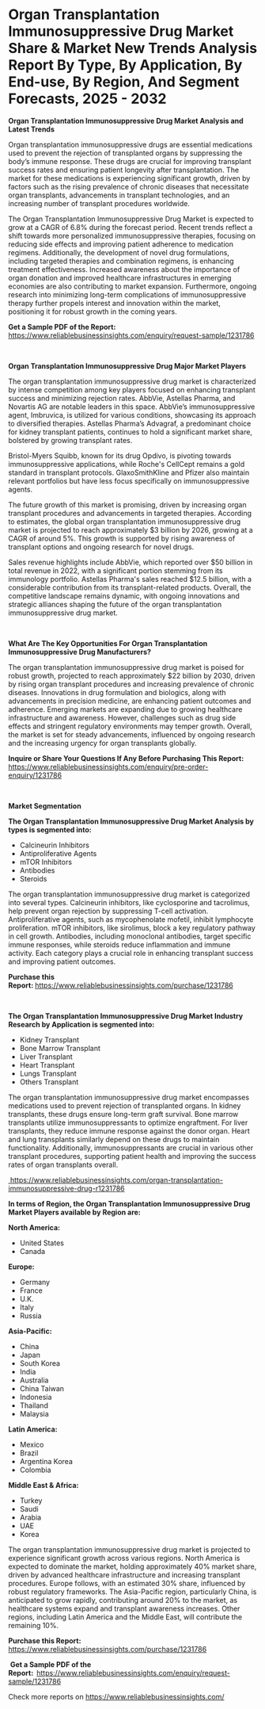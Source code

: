 <p><h1>Organ Transplantation Immunosuppressive Drug Market Share & Market New Trends Analysis Report By Type, By Application, By End-use, By Region, And Segment Forecasts, 2025 - 2032</h1></p><p><strong>Organ Transplantation Immunosuppressive Drug Market Analysis and Latest Trends</strong></p>
<p><p>Organ transplantation immunosuppressive drugs are essential medications used to prevent the rejection of transplanted organs by suppressing the body’s immune response. These drugs are crucial for improving transplant success rates and ensuring patient longevity after transplantation. The market for these medications is experiencing significant growth, driven by factors such as the rising prevalence of chronic diseases that necessitate organ transplants, advancements in transplant technologies, and an increasing number of transplant procedures worldwide.</p><p>The Organ Transplantation Immunosuppressive Drug Market is expected to grow at a CAGR of 6.8% during the forecast period. Recent trends reflect a shift towards more personalized immunosuppressive therapies, focusing on reducing side effects and improving patient adherence to medication regimens. Additionally, the development of novel drug formulations, including targeted therapies and combination regimens, is enhancing treatment effectiveness. Increased awareness about the importance of organ donation and improved healthcare infrastructures in emerging economies are also contributing to market expansion. Furthermore, ongoing research into minimizing long-term complications of immunosuppressive therapy further propels interest and innovation within the market, positioning it for robust growth in the coming years.</p></p>
<p><strong>Get a Sample PDF of the Report:&nbsp;</strong> <a href="https://www.reliablebusinessinsights.com/enquiry/request-sample/1231786?utm_campaign=2743&utm_medium=2&utm_source=Github&utm_content=ia&utm_term=03032025&utm_id=organ-transplantation-immunosuppressive-drug">https://www.reliablebusinessinsights.com/enquiry/request-sample/1231786</a></p>
<p>&nbsp;</p>
<p><strong>Organ Transplantation Immunosuppressive Drug Major Market Players</strong></p>
<p><p>The organ transplantation immunosuppressive drug market is characterized by intense competition among key players focused on enhancing transplant success and minimizing rejection rates. AbbVie, Astellas Pharma, and Novartis AG are notable leaders in this space. AbbVie’s immunosuppressive agent, Imbruvica, is utilized for various conditions, showcasing its approach to diversified therapies. Astellas Pharma’s Advagraf, a predominant choice for kidney transplant patients, continues to hold a significant market share, bolstered by growing transplant rates.</p><p>Bristol-Myers Squibb, known for its drug Opdivo, is pivoting towards immunosuppressive applications, while Roche's CellCept remains a gold standard in transplant protocols. GlaxoSmithKline and Pfizer also maintain relevant portfolios but have less focus specifically on immunosuppressive agents.</p><p>The future growth of this market is promising, driven by increasing organ transplant procedures and advancements in targeted therapies. According to estimates, the global organ transplantation immunosuppressive drug market is projected to reach approximately $3 billion by 2026, growing at a CAGR of around 5%. This growth is supported by rising awareness of transplant options and ongoing research for novel drugs.</p><p>Sales revenue highlights include AbbVie, which reported over $50 billion in total revenue in 2022, with a significant portion stemming from its immunology portfolio. Astellas Pharma's sales reached $12.5 billion, with a considerable contribution from its transplant-related products. Overall, the competitive landscape remains dynamic, with ongoing innovations and strategic alliances shaping the future of the organ transplantation immunosuppressive drug market.</p></p>
<p>&nbsp;</p>
<p><strong>What Are The Key Opportunities For Organ Transplantation Immunosuppressive Drug Manufacturers?</strong></p>
<p><p>The organ transplantation immunosuppressive drug market is poised for robust growth, projected to reach approximately $22 billion by 2030, driven by rising organ transplant procedures and increasing prevalence of chronic diseases. Innovations in drug formulation and biologics, along with advancements in precision medicine, are enhancing patient outcomes and adherence. Emerging markets are expanding due to growing healthcare infrastructure and awareness. However, challenges such as drug side effects and stringent regulatory environments may temper growth. Overall, the market is set for steady advancements, influenced by ongoing research and the increasing urgency for organ transplants globally.</p></p>
<p><strong>Inquire or Share Your Questions If Any Before Purchasing This Report:</strong> <a href="https://www.reliablebusinessinsights.com/enquiry/pre-order-enquiry/1231786?utm_campaign=2743&utm_medium=2&utm_source=Github&utm_content=ia&utm_term=03032025&utm_id=organ-transplantation-immunosuppressive-drug">https://www.reliablebusinessinsights.com/enquiry/pre-order-enquiry/1231786</a></p>
<p>&nbsp;</p>
<p><strong>Market Segmentation</strong></p>
<p><strong>The Organ Transplantation Immunosuppressive Drug Market Analysis by types is segmented into:</strong></p>
<p><ul><li>Calcineurin Inhibitors</li><li>Antiproliferative Agents</li><li>mTOR Inhibitors</li><li>Antibodies</li><li>Steroids</li></ul></p>
<p><p>The organ transplantation immunosuppressive drug market is categorized into several types. Calcineurin inhibitors, like cyclosporine and tacrolimus, help prevent organ rejection by suppressing T-cell activation. Antiproliferative agents, such as mycophenolate mofetil, inhibit lymphocyte proliferation. mTOR inhibitors, like sirolimus, block a key regulatory pathway in cell growth. Antibodies, including monoclonal antibodies, target specific immune responses, while steroids reduce inflammation and immune activity. Each category plays a crucial role in enhancing transplant success and improving patient outcomes.</p></p>
<p><strong>Purchase this Report:&nbsp;</strong><a href="https://www.reliablebusinessinsights.com/purchase/1231786?utm_campaign=2743&utm_medium=2&utm_source=Github&utm_content=ia&utm_term=03032025&utm_id=organ-transplantation-immunosuppressive-drug">https://www.reliablebusinessinsights.com/purchase/1231786</a></p>
<p>&nbsp;</p>
<p><strong>The Organ Transplantation Immunosuppressive Drug Market Industry Research by Application is segmented into:</strong></p>
<p><ul><li>Kidney Transplant</li><li>Bone Marrow Transplant</li><li>Liver Transplant</li><li>Heart Transplant</li><li>Lungs Transplant</li><li>Others Transplant</li></ul></p>
<p><p>The organ transplantation immunosuppressive drug market encompasses medications used to prevent rejection of transplanted organs. In kidney transplants, these drugs ensure long-term graft survival. Bone marrow transplants utilize immunosuppressants to optimize engraftment. For liver transplants, they reduce immune response against the donor organ. Heart and lung transplants similarly depend on these drugs to maintain functionality. Additionally, immunosuppressants are crucial in various other transplant procedures, supporting patient health and improving the success rates of organ transplants overall.</p></p>
<p><a href="https://www.reliablebusinessinsights.com/organ-transplantation-immunosuppressive-drug-r1231786?utm_campaign=2743&utm_medium=2&utm_source=Github&utm_content=ia&utm_term=03032025&utm_id=organ-transplantation-immunosuppressive-drug">&nbsp;https://www.reliablebusinessinsights.com/organ-transplantation-immunosuppressive-drug-r1231786</a></p>
<p><strong>In terms of Region, the Organ Transplantation Immunosuppressive Drug Market Players available by Region are:</strong></p>
<p>
    <p> <strong> North America: </strong>
        <ul>
            <li>United States</li>
            <li>Canada</li>
        </ul>
        </p> 
    <p> <strong> Europe: </strong>
        <ul>
            <li>Germany</li>
            <li>France</li>
            <li>U.K.</li>
            <li>Italy</li>
            <li>Russia</li>
        </ul>
        </p> 
    <p> <strong> Asia-Pacific: </strong>
        <ul>
            <li>China</li>
            <li>Japan</li>
            <li>South Korea</li>
            <li>India</li>
            <li>Australia</li>
            <li>China Taiwan</li>
            <li>Indonesia</li>
            <li>Thailand</li>
            <li>Malaysia</li>
        </ul>
        </p> 
    <p> <strong> Latin America: </strong>
        <ul>
            <li>Mexico</li>
            <li>Brazil</li>
            <li>Argentina Korea</li>
            <li>Colombia</li>
        </ul>
        </p> 
    <p> <strong> Middle East & Africa: </strong>
        <ul>
            <li>Turkey</li>
            <li>Saudi</li>
            <li>Arabia</li>
            <li>UAE</li>
            <li>Korea</li>
        </ul>
    </p>
    </p>
<p><p>The organ transplantation immunosuppressive drug market is projected to experience significant growth across various regions. North America is expected to dominate the market, holding approximately 40% market share, driven by advanced healthcare infrastructure and increasing transplant procedures. Europe follows, with an estimated 30% share, influenced by robust regulatory frameworks. The Asia-Pacific region, particularly China, is anticipated to grow rapidly, contributing around 20% to the market, as healthcare systems expand and transplant awareness increases. Other regions, including Latin America and the Middle East, will contribute the remaining 10%.</p></p>
<p><strong>Purchase this Report: </strong><a href="https://www.reliablebusinessinsights.com/purchase/1231786?utm_campaign=2743&utm_medium=2&utm_source=Github&utm_content=ia&utm_term=03032025&utm_id=organ-transplantation-immunosuppressive-drug">https://www.reliablebusinessinsights.com/purchase/1231786</a></p>
<p>&nbsp;<strong>Get a Sample PDF of the Report:&nbsp;&nbsp;</strong><a href="https://www.reliablebusinessinsights.com/enquiry/request-sample/1231786?utm_campaign=2743&utm_medium=2&utm_source=Github&utm_content=ia&utm_term=03032025&utm_id=organ-transplantation-immunosuppressive-drug">https://www.reliablebusinessinsights.com/enquiry/request-sample/1231786</a></p>
<p><strong></strong></p>
<p>Check more reports on <a href="https://www.reliablebusinessinsights.com/?utm_campaign=2743&utm_medium=2&utm_source=Github&utm_content=ia&utm_term=03032025&utm_id=organ-transplantation-immunosuppressive-drug">https://www.reliablebusinessinsights.com/</a></p>